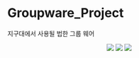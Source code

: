 # Groupware_Project
지구대에서 사용될 법한 그룹 웨어

<div style="display:flex;justify-content:center;align-items:center;">
  <div>
    <img src="https://img.shields.io/static/v1?label=Backend&message=Java&color=yellow" />
    <img src="https://img.shields.io/static/v1?label=Frontend&message=JavaScript&color=lightblue" />
    <img src="https://img.shields.io/static/v1?label=Database&message=MySQL&color=blueviolet" />
  </div>
</div>
